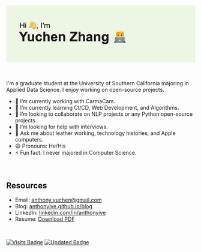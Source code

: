 ![header](header.png)

<br>

I'm a graduate student at the University of Southern California majoring in Applied Data Science. I enjoy working on open-source projects.

- 🔭 I’m currently working with CarmaCam.
- 🌱 I’m currently learning CI/CD, Web Development, and Algorithms.
- 👯 I’m looking to collaborate on NLP projects or any Python open-source projects.
- 🤔 I’m looking for help with interviews.
- 💬 Ask me about leather working, technology histories, and Apple computers.
- 😄 Pronouns: He/His 
- ⚡ Fun fact: I never majored in Computer Science.

<br>

## Resources
- Email: anthony.yuchen@gmail.com
- Blog: [anthonyive.github.io/blog](https://anthonyive.github.io/blog/)
- LinkedIn: [linkedin.com/in/anthonyive](https://www.linkedin.com/in/anthonyive)
- Resume: [Download PDF](https://github.com/Anthonyive/resume/releases/latest/download/resume.pdf)

<br>

[![Visits Badge](https://badges.pufler.dev/visits/anthonyive/anthonyive)](https://badges.pufler.dev)
[![Updated Badge](https://badges.pufler.dev/updated/anthonyive/anthonyive)](https://badges.pufler.dev)